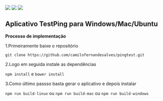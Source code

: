 ![](https://img.shields.io/badge/Electron-1.5.0-red.svg) ![](https://img.shields.io/badge/NodeJS-4.2.6-green.svg) ![](https://img.shields.io/badge/Status-Working-blue.svg)

## Aplicativo TestPing para Windows/Mac/Ubuntu


**Processo de implementação**

1.Primeiramente baixe o repositório

`git clone https://github.com/camilofernandesalves/pingtest.git`

2.Logo em seguida instale as dependências

`npm install` e `bower install`

3.Como último passso basta gerar o aplicativo e depois instalar

`npm run build-linux` ou `npm run build-mac` ou `npm run build-windows`
